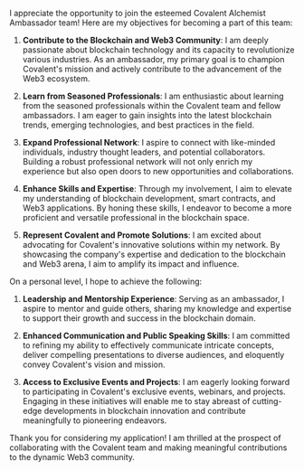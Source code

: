 I appreciate the opportunity to join the esteemed Covalent Alchemist Ambassador team! Here are my objectives for becoming a part of this team:

1. **Contribute to the Blockchain and Web3 Community**: I am deeply passionate about blockchain technology and its capacity to revolutionize various industries. As an ambassador, my primary goal is to champion Covalent's mission and actively contribute to the advancement of the Web3 ecosystem.

2. **Learn from Seasoned Professionals**: I am enthusiastic about learning from the seasoned professionals within the Covalent team and fellow ambassadors. I am eager to gain insights into the latest blockchain trends, emerging technologies, and best practices in the field.

3. **Expand Professional Network**: I aspire to connect with like-minded individuals, industry thought leaders, and potential collaborators. Building a robust professional network will not only enrich my experience but also open doors to new opportunities and collaborations.

4. **Enhance Skills and Expertise**: Through my involvement, I aim to elevate my understanding of blockchain development, smart contracts, and Web3 applications. By honing these skills, I endeavor to become a more proficient and versatile professional in the blockchain space.

5. **Represent Covalent and Promote Solutions**: I am excited about advocating for Covalent's innovative solutions within my network. By showcasing the company's expertise and dedication to the blockchain and Web3 arena, I aim to amplify its impact and influence.

On a personal level, I hope to achieve the following:

1. **Leadership and Mentorship Experience**: Serving as an ambassador, I aspire to mentor and guide others, sharing my knowledge and expertise to support their growth and success in the blockchain domain.

2. **Enhanced Communication and Public Speaking Skills**: I am committed to refining my ability to effectively communicate intricate concepts, deliver compelling presentations to diverse audiences, and eloquently convey Covalent's vision and mission.

3. **Access to Exclusive Events and Projects**: I am eagerly looking forward to participating in Covalent's exclusive events, webinars, and projects. Engaging in these initiatives will enable me to stay abreast of cutting-edge developments in blockchain innovation and contribute meaningfully to pioneering endeavors.

Thank you for considering my application! I am thrilled at the prospect of collaborating with the Covalent team and making meaningful contributions to the dynamic Web3 community.
